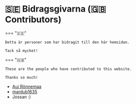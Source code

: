 # 🇸🇪 Bidragsgivarna (🇬🇧 Contributors)

=== "🇸🇪"

    Detta är personer som har bidragit till den här hemsidan.

    Tack så mycket!

=== "🇬🇧"

    These are the people who have contributed to this website.

    Thanks so much!

- [Aui Rönnemaa](https://github.com/auironnemaa)
- [mardub1635](https://github.com/mardub1635)
- Jossan :)
